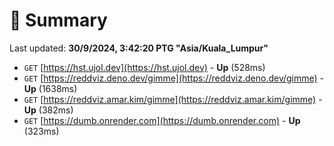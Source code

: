 # 📖 Summary
Last updated: **30/9/2024, 3:42:20 PTG "Asia/Kuala_Lumpur"**

- `GET` [https://hst.ujol.dev](https://hst.ujol.dev) - **Up** (528ms)
- `GET` [https://reddviz.deno.dev/gimme](https://reddviz.deno.dev/gimme) - **Up** (1638ms)
- `GET` [https://reddviz.amar.kim/gimme](https://reddviz.amar.kim/gimme) - **Up** (382ms)
- `GET` [https://dumb.onrender.com](https://dumb.onrender.com) - **Up** (323ms)
